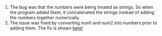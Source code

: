 1. The bug was that the numbers were being treated as strings. So when the program added them, it concatenated the strings instead of adding the numbers together numerically.
2. The issue was fixed by converting num1 and num2 into numbers prior to adding them. The fix is shown [here!](/explore/devtools/fix.jpg)